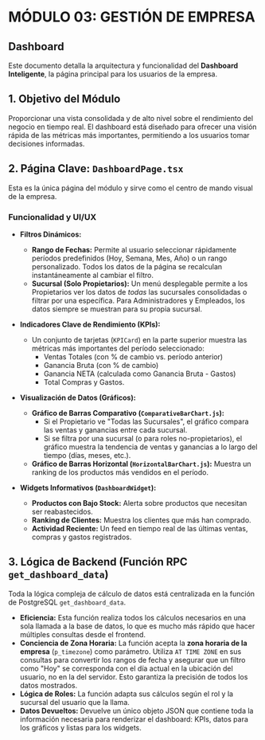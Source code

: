 # MÓDULO 03: GESTIÓN DE EMPRESA
## Dashboard

Este documento detalla la arquitectura y funcionalidad del **Dashboard Inteligente**, la página principal para los usuarios de la empresa.

## 1. Objetivo del Módulo

Proporcionar una vista consolidada y de alto nivel sobre el rendimiento del negocio en tiempo real. El dashboard está diseñado para ofrecer una visión rápida de las métricas más importantes, permitiendo a los usuarios tomar decisiones informadas.

## 2. Página Clave: `DashboardPage.tsx`

Esta es la única página del módulo y sirve como el centro de mando visual de la empresa.

### Funcionalidad y UI/UX

-   **Filtros Dinámicos:**
    -   **Rango de Fechas:** Permite al usuario seleccionar rápidamente períodos predefinidos (Hoy, Semana, Mes, Año) o un rango personalizado. Todos los datos de la página se recalculan instantáneamente al cambiar el filtro.
    -   **Sucursal (Solo Propietarios):** Un menú desplegable permite a los Propietarios ver los datos de *todas* las sucursales consolidadas o filtrar por una específica. Para Administradores y Empleados, los datos siempre se muestran para su propia sucursal.

-   **Indicadores Clave de Rendimiento (KPIs):**
    -   Un conjunto de tarjetas (`KPICard`) en la parte superior muestra las métricas más importantes del período seleccionado:
        -   Ventas Totales (con % de cambio vs. período anterior)
        -   Ganancia Bruta (con % de cambio)
        -   Ganancia NETA (calculada como Ganancia Bruta - Gastos)
        -   Total Compras y Gastos.

-   **Visualización de Datos (Gráficos):**
    -   **Gráfico de Barras Comparativo (`ComparativeBarChart.js`):**
        -   Si el Propietario ve "Todas las Sucursales", el gráfico compara las ventas y ganancias entre cada sucursal.
        -   Si se filtra por una sucursal (o para roles no-propietarios), el gráfico muestra la tendencia de ventas y ganancias a lo largo del tiempo (días, meses, etc.).
    -   **Gráfico de Barras Horizontal (`HorizontalBarChart.js`):** Muestra un ranking de los productos más vendidos en el período.

-   **Widgets Informativos (`DashboardWidget`):**
    -   **Productos con Bajo Stock:** Alerta sobre productos que necesitan ser reabastecidos.
    -   **Ranking de Clientes:** Muestra los clientes que más han comprado.
    -   **Actividad Reciente:** Un feed en tiempo real de las últimas ventas, compras y gastos registrados.

## 3. Lógica de Backend (Función RPC `get_dashboard_data`)

Toda la lógica compleja de cálculo de datos está centralizada en la función de PostgreSQL `get_dashboard_data`.

-   **Eficiencia:** Esta función realiza todos los cálculos necesarios en una sola llamada a la base de datos, lo que es mucho más rápido que hacer múltiples consultas desde el frontend.
-   **Conciencia de Zona Horaria:** La función acepta la **zona horaria de la empresa** (`p_timezone`) como parámetro. Utiliza `AT TIME ZONE` en sus consultas para convertir los rangos de fecha y asegurar que un filtro como "Hoy" se corresponda con el día actual en la ubicación del usuario, no en la del servidor. Esto garantiza la precisión de todos los datos mostrados.
-   **Lógica de Roles:** La función adapta sus cálculos según el rol y la sucursal del usuario que la llama.
-   **Datos Devueltos:** Devuelve un único objeto JSON que contiene toda la información necesaria para renderizar el dashboard: KPIs, datos para los gráficos y listas para los widgets.